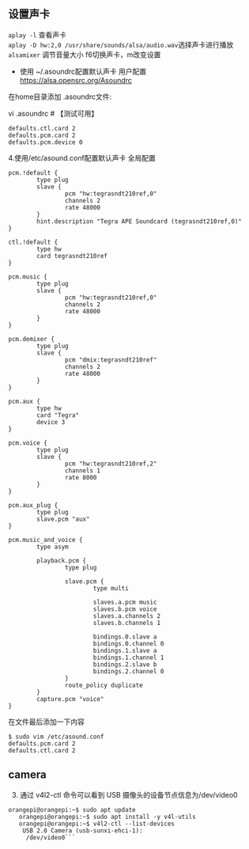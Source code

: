 ## 设置声卡
`aplay -l` 查看声卡  
`aplay -D hw:2,0 /usr/share/sounds/alsa/audio.wav`选择声卡进行播放  
`alsamixer` 调节音量大小 f6切换声卡，m改变设置  
* 使用 ~/.asoundrc配置默认声卡
用户配置  
https://alsa.opensrc.org/Asoundrc

在home目录添加 .asoundrc文件:

vi .asoundrc # 【测试可用】
```
defaults.ctl.card 2 
defaults.pcm.card 2
defaults.pcm.device 0
```
4.使用/etc/asound.conf配置默认声卡
全局配置  
```
pcm.!default {
        type plug
        slave {
                pcm "hw:tegrasndt210ref,0"
                channels 2
                rate 48000
        }
        hint.description "Tegra APE Soundcard (tegrasndt210ref,0)"
}

ctl.!default {
        type hw
        card tegrasndt210ref
}

pcm.music {
        type plug
        slave {
                pcm "hw:tegrasndt210ref,0"
                channels 2
                rate 48000
        }
}

pcm.demixer {
        type plug
        slave {
                pcm "dmix:tegrasndt210ref"
                channels 2
                rate 48000
        }
}

pcm.aux {
        type hw
        card "Tegra"
        device 3
}

pcm.voice {
        type plug
        slave {
                pcm "hw:tegrasndt210ref,2"
                channels 1
                rate 8000
        }
}

pcm.aux_plug {
        type plug
        slave.pcm "aux"
}

pcm.music_and_voice {
        type asym

        playback.pcm {
                type plug

                slave.pcm {
                        type multi

                        slaves.a.pcm music
                        slaves.b.pcm voice
                        slaves.a.channels 2
                        slaves.b.channels 1

                        bindings.0.slave a
                        bindings.0.channel 0
                        bindings.1.slave a
                        bindings.1.channel 1
                        bindings.2.slave b
                        bindings.2.channel 0
                }
                route_policy duplicate
        }
        capture.pcm "voice"
}
```
在文件最后添加一下内容

```
$ sudo vim /etc/asound.conf   
defaults.pcm.card 2  
defaults.ctl.card 2  
  ```


  ## camera
  3. 通过 v4l2-ctl 命令可以看到 USB 摄像头的设备节点信息为/dev/video0
```   
orangepi@orangepi:~$ sudo apt update 
   orangepi@orangepi:~$ sudo apt install -y v4l-utils 
   orangepi@orangepi:~$ v4l2-ctl --list-devices
    USB 2.0 Camera (usb-sunxi-ehci-1):
     /dev/video0```